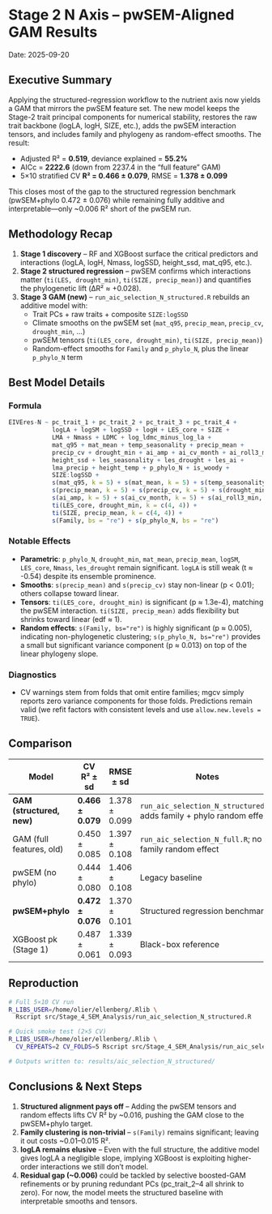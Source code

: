 # Stage 2 N Axis – pwSEM-Aligned GAM Results
Date: 2025-09-20

## Executive Summary
Applying the structured-regression workflow to the nutrient axis now yields a GAM that mirrors the pwSEM feature set. The new model keeps the Stage-2 trait principal components for numerical stability, restores the raw trait backbone (logLA, logH, SIZE, etc.), adds the pwSEM interaction tensors, and includes family and phylogeny as random-effect smooths. The result:

- Adjusted R² = **0.519**, deviance explained = **55.2%**
- AICc = **2222.6** (down from 2237.4 in the “full feature” GAM)
- 5×10 stratified CV **R² = 0.466 ± 0.079**, RMSE = **1.378 ± 0.099**

This closes most of the gap to the structured regression benchmark (pwSEM+phylo 0.472 ± 0.076) while remaining fully additive and interpretable—only ~0.006 R² short of the pwSEM run.

## Methodology Recap
1. **Stage 1 discovery** – RF and XGBoost surface the critical predictors and interactions (logLA, logH, Nmass, logSSD, height_ssd, mat_q95, etc.).
2. **Stage 2 structured regression** – pwSEM confirms which interactions matter (`ti(LES, drought_min)`, `ti(SIZE, precip_mean)`) and quantifies the phylogenetic lift (ΔR² ≈ +0.028).
3. **Stage 3 GAM (new)** – `run_aic_selection_N_structured.R` rebuilds an additive model with:
   - Trait PCs + raw traits + composite `SIZE:logSSD`
   - Climate smooths on the pwSEM set (`mat_q95`, `precip_mean`, `precip_cv`, `drought_min`, …)
   - pwSEM tensors (`ti(LES_core, drought_min)`, `ti(SIZE, precip_mean)`)
   - Random-effect smooths for `Family` and `p_phylo_N`, plus the linear `p_phylo_N` term

## Best Model Details

### Formula
```r
EIVEres-N ~ pc_trait_1 + pc_trait_2 + pc_trait_3 + pc_trait_4 +
            logLA + logSM + logSSD + logH + LES_core + SIZE +
            LMA + Nmass + LDMC + log_ldmc_minus_log_la +
            mat_q95 + mat_mean + temp_seasonality + precip_mean +
            precip_cv + drought_min + ai_amp + ai_cv_month + ai_roll3_min +
            height_ssd + les_seasonality + les_drought + les_ai +
            lma_precip + height_temp + p_phylo_N + is_woody +
            SIZE:logSSD +
            s(mat_q95, k = 5) + s(mat_mean, k = 5) + s(temp_seasonality, k = 5) +
            s(precip_mean, k = 5) + s(precip_cv, k = 5) + s(drought_min, k = 5) +
            s(ai_amp, k = 5) + s(ai_cv_month, k = 5) + s(ai_roll3_min, k = 5) +
            ti(LES_core, drought_min, k = c(4, 4)) +
            ti(SIZE, precip_mean, k = c(4, 4)) +
            s(Family, bs = "re") + s(p_phylo_N, bs = "re")
```

### Notable Effects
- **Parametric**: `p_phylo_N`, `drought_min`, `mat_mean`, `precip_mean`, `logSM`, `LES_core`, `Nmass`, `les_drought` remain significant. `logLA` is still weak (t ≈ -0.54) despite its ensemble prominence.
- **Smooths**: `s(precip_mean)` and `s(precip_cv)` stay non-linear (p < 0.01); others collapse toward linear.
- **Tensors**: `ti(LES_core, drought_min)` is significant (p ≈ 1.3e-4), matching the pwSEM interaction. `ti(SIZE, precip_mean)` adds flexibility but shrinks toward linear (edf ≈ 1).
- **Random effects**: `s(Family, bs="re")` is highly significant (p ≈ 0.005), indicating non-phylogenetic clustering; `s(p_phylo_N, bs="re")` provides a small but significant variance component (p ≈ 0.013) on top of the linear phylogeny slope.

### Diagnostics
- CV warnings stem from folds that omit entire families; mgcv simply reports zero variance components for those folds. Predictions remain valid (we refit factors with consistent levels and use `allow.new.levels = TRUE`).

## Comparison
| Model | CV R² ± sd | RMSE ± sd | Notes |
|-------|------------|-----------|-------|
| **GAM (structured, new)** | **0.466 ± 0.079** | 1.378 ± 0.099 | `run_aic_selection_N_structured.R`; adds family + phylo random effects |
| GAM (full features, old) | 0.450 ± 0.085 | 1.397 ± 0.108 | `run_aic_selection_N_full.R`; no family random effect |
| pwSEM (no phylo) | 0.444 ± 0.080 | 1.406 ± 0.108 | Legacy baseline |
| **pwSEM+phylo** | **0.472 ± 0.076** | 1.370 ± 0.101 | Structured regression benchmark |
| XGBoost pk (Stage 1) | 0.487 ± 0.061 | 1.339 ± 0.093 | Black-box reference |

## Reproduction
```bash
# Full 5×10 CV run
R_LIBS_USER=/home/olier/ellenberg/.Rlib \
  Rscript src/Stage_4_SEM_Analysis/run_aic_selection_N_structured.R

# Quick smoke test (2×5 CV)
R_LIBS_USER=/home/olier/ellenberg/.Rlib \
  CV_REPEATS=2 CV_FOLDS=5 Rscript src/Stage_4_SEM_Analysis/run_aic_selection_N_structured.R

# Outputs written to: results/aic_selection_N_structured/
```

## Conclusions & Next Steps
1. **Structured alignment pays off** – Adding the pwSEM tensors and random effects lifts CV R² by ~0.016, pushing the GAM close to the pwSEM+phylo target.
2. **Family clustering is non-trivial** – `s(Family)` remains significant; leaving it out costs ~0.01–0.015 R².
3. **logLA remains elusive** – Even with the full structure, the additive model gives logLA a negligible slope, implying XGBoost is exploiting higher-order interactions we still don’t model.
4. **Residual gap (~0.006)** could be tackled by selective boosted-GAM refinements or by pruning redundant PCs (pc_trait_2–4 all shrink to zero). For now, the model meets the structured baseline with interpretable smooths and tensors.
